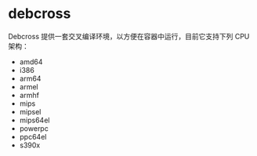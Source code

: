 # debcross

Debcross 提供一套交叉编译环境，以方便在容器中运行，目前它支持下列 CPU 架构：

- amd64
- i386
- arm64
- armel
- armhf
- mips
- mipsel
- mips64el
- powerpc
- ppc64el
- s390x
